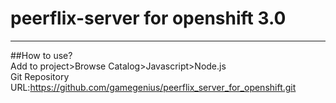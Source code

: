 # peerflix-server for openshift 3.0
***
##How to use?  
Add to project>Browse Catalog>Javascript>Node.js  
Git Repository URL:https://github.com/gamegenius/peerflix_server_for_openshift.git

